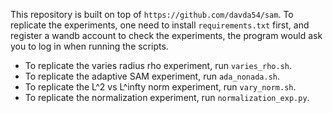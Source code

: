 This repository is built on top of `https://github.com/davda54/sam`. To replicate the experiments, one need to install `requirements.txt` first, and register a wandb account to check the experiments, the program would ask you to log in when running the scripts.

- To replicate the varies radius rho experiment, run `varies_rho.sh`. 
- To replicate the adaptive SAM experiment, run `ada_nonada.sh`.
- To replicate the L^2 vs L^infty norm experiment, run `vary_norm.sh`.
- To replicate the normalization experiment, run `normalization_exp.py`.